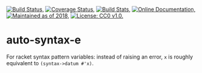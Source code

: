 [![Build Status,](https://img.shields.io/travis/jsmaniac/auto-syntax-e/main.svg)](https://travis-ci.org/jsmaniac/auto-syntax-e)
[![Coverage Status,](https://img.shields.io/codecov/c/github/jsmaniac/auto-syntax-e/main.svg)](https://codecov.io/gh/jsmaniac/auto-syntax-e)
[![Build Stats,](https://img.shields.io/badge/build-stats-blue.svg)](http://jsmaniac.github.io/travis-stats/#jsmaniac/auto-syntax-e)
[![Online Documentation,](https://img.shields.io/badge/docs-online-blue.svg)](http://docs.racket-lang.org/auto-syntax-e/)
[![Maintained as of 2018,](https://img.shields.io/maintenance/yes/2018.svg)](https://github.com/jsmaniac/auto-syntax-e/issues)
[![License: CC0 v1.0.](https://img.shields.io/badge/license-CC0-blue.svg)](https://creativecommons.org/publicdomain/zero/1.0/)

auto-syntax-e
=============

For racket syntax pattern variables: instead of raising an error, `x` is roughly equivalent to `(syntax->datum #'x)`.